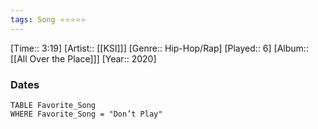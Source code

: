 ```yaml
---
tags: Song ⭐⭐⭐⭐⭐ 
---
```

[Time:: 3:19]
[Artist:: [[KSI]]]
[Genre:: Hip-Hop/Rap]
[Played:: 6]
[Album:: [[All Over the Place]]]
[Year:: 2020]
### Dates
````dataview
TABLE Favorite_Song
WHERE Favorite_Song = "Don’t Play"
````